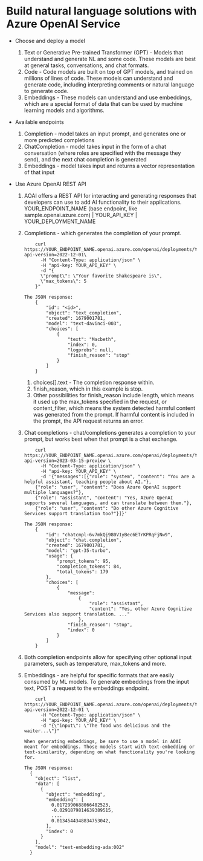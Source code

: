 # Build natural language solutions with Azure OpenAI Service
* Choose and deploy a model
  1. Text or Generative Pre-trained Transformer (GPT) - Models that understand and generate NL and some code. These models are best at general tasks, conversations, and chat formats.
  2. Code - Code models are built on top of GPT models, and trained on millions of lines of code. These models can understand and generate code, including interpreting comments or natural language to generate code.
  3. Embeddings - These models can understand and use embeddings, which are a special format of data that can be used by machine learning models and algorithms.

* Available endpoints
  1. Completion - model takes an input prompt, and generates one or more predicted completions
  2. ChatCompletion - model takes input in the form of a chat conversation (where roles are specified with the message they send), and the next chat completion is generated
  3. Embeddings - model takes input and returns a vector representation of that input

* Use Azure OpenAI REST API
  1. AOAI offers a REST API for interacting and generating responses that developers can use to add AI functionality to their applications. YOUR_ENDPOINT_NAME (base endpoint, like sample.openai.azure.com) | YOUR_API_KEY | YOUR_DEPLOYMENT_NAME 
  2. Completions - which generates the completion of your prompt.
      ``` mark
          curl https://YOUR_ENDPOINT_NAME.openai.azure.com/openai/deployments/YOUR_DEPLOYMENT_NAME/completions?api-version=2022-12-01\
            -H "Content-Type: application/json" \
            -H "api-key: YOUR_API_KEY" \
            -d "{
            \"prompt\": \"Your favorite Shakespeare is\",
            \"max_tokens\": 5
          }"

      The JSON response:
          {
              "id": "<id>",
              "object": "text_completion",
              "created": 1679001781,
              "model": "text-davinci-003",
              "choices": [
                  {
                      "text": "Macbeth",
                      "index": 0,
                      "logprobs": null,
                      "finish_reason": "stop"
                  }
              ]
          }
      ```
      1. choices[].text - The completion response within. 
      2. finish_reason, which in this example is stop. 
      3. Other possibilities for finish_reason include length, which means it used up the max_tokens specified in the request, or content_filter, which means the system detected harmful content was generated from the prompt. If harmful content is included in the prompt, the API request returns an error.

  3. Chat completions - chat/completions generates a completion to your prompt, but works best when that prompt is a chat exchange.
        ``` mark
            curl https://YOUR_ENDPOINT_NAME.openai.azure.com/openai/deployments/YOUR_DEPLOYMENT_NAME/chat/completions?api-version=2023-03-15-preview \
              -H "Content-Type: application/json" \
              -H "api-key: YOUR_API_KEY" \
              -d '{"messages":[{"role": "system", "content": "You are a helpful assistant, teaching people about AI."},
            {"role": "user", "content": "Does Azure OpenAI support multiple languages?"},
            {"role": "assistant", "content": "Yes, Azure OpenAI supports several languages, and can translate between them."},
            {"role": "user", "content": "Do other Azure Cognitive Services support translation too?"}]}'

        The JSON response:
            {
                "id": "chatcmpl-6v7mkQj980V1yBec6ETrKPRqFjNw9",
                "object": "chat.completion",
                "created": 1679001781,
                "model": "gpt-35-turbo",
                "usage": {
                    "prompt_tokens": 95,
                    "completion_tokens": 84,
                    "total_tokens": 179
                },
                "choices": [
                    {
                        "message":
                            {
                                "role": "assistant",
                                "content": "Yes, other Azure Cognitive Services also support translation. ..."
                            },
                        "finish_reason": "stop",
                        "index": 0
                    }
                ]
            }
        ```
  4. Both completion endpoints allow for specifying other optional input parameters, such as temperature, max_tokens and more.
  5. Embeddings - are helpful for specific formats that are easily consumed by ML models. To generate embeddings from the input text, POST a request to the embeddings endpoint.
      ``` mark  
          curl https://YOUR_ENDPOINT_NAME.openai.azure.com/openai/deployments/YOUR_DEPLOYMENT_NAME/embeddings?api-version=2022-12-01 \
            -H "Content-Type: application/json" \
            -H "api-key: YOUR_API_KEY" \
            -d "{\"input\": \"The food was delicious and the waiter...\"}"

      When generating embeddings, be sure to use a model in AOAI meant for embeddings. Those models start with text-embedding or text-similarity, depending on what functionality you're looking for.

      The JSON response:
        {
          "object": "list",
          "data": [
            {
              "object": "embedding",
              "embedding": [
                0.0172990688066482523,
                -0.0291879814639389515,
                ....
                0.0134544348834753042,
              ],
              "index": 0
            }
          ],
          "model": "text-embedding-ada:002"
        }

